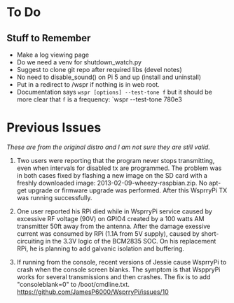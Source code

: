 # To Do

## Stuff to Remember

- Make a log viewing page
- Do we need a venv for shutdown_watch.py
- Suggest to clone git repo after required libs (devel notes)
- No need to disable_sound() on Pi 5 and up (install and uninstall)
- Put in a redirect to /wspr if nothing is in web root.
- Documentation says `wspr [options] --test-tone f` but it should be more
clear that `f` is a frequency:  `wspr --test-tone 780e3

# Previous Issues

*These are from the original distro and I am not sure they are still valid.*

1. Two users were reporting that the program never stops transmitting, even
when intervals for disabled tx are programmed. The problem was in both
cases fixed by flashing a new image on the SD card with a freshly downloaded
image: 2013-02-09-wheezy-raspbian.zip. No apt-get upgrade or firmware
upgrade was performed. After this WsprryPi TX was running successfully.

1. One user reported his RPi died while in WsprryPi service caused by excessive
RF voltage (90V) on GPIO4 created by a 100 watts AM transmitter 50ft away
from the antenna. After the damage exessive current was consumed by RPi (1.1A
from 5V supply), caused by short-circuiting in the 3.3V logic of the BCM2835
SOC. On his replacement RPi, he is planning to add galvanic isolation and
buffering.

1. If running from the console, recent versions of Jessie cause WsprryPi to
crash when the console screen blanks. The symptom is that WsppryPi works
for several transmissions and then crashes. The fix is to add "consoleblank=0"
to /boot/cmdline.txt.
https://github.com/JamesP6000/WsprryPi/issues/10
